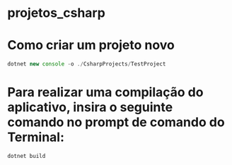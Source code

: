# projetos_csharp

# Como criar um projeto novo

```javascript
dotnet new console -o ./CsharpProjects/TestProject
```

# Para realizar uma compilação do aplicativo, insira o seguinte comando no prompt de comando do Terminal:

```javascript
dotnet build
```